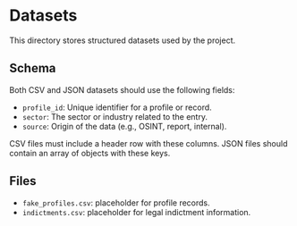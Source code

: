 # Datasets

This directory stores structured datasets used by the project.

## Schema

Both CSV and JSON datasets should use the following fields:

- `profile_id`: Unique identifier for a profile or record.
- `sector`: The sector or industry related to the entry.
- `source`: Origin of the data (e.g., OSINT, report, internal).

CSV files must include a header row with these columns. JSON files should contain an array of objects with these keys.

## Files

- `fake_profiles.csv`: placeholder for profile records.
- `indictments.csv`: placeholder for legal indictment information.
